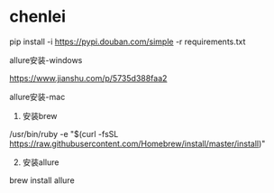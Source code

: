 # chenlei
pip install -i https://pypi.douban.com/simple -r requirements.txt

allure安装-windows

https://www.jianshu.com/p/5735d388faa2

allure安装-mac

1. 安装brew

/usr/bin/ruby -e "$(curl -fsSL https://raw.githubusercontent.com/Homebrew/install/master/install)"

2. 安装allure

brew install allure


